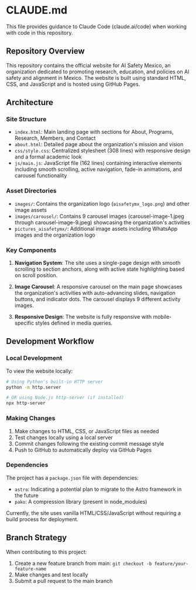 # CLAUDE.md

This file provides guidance to Claude Code (claude.ai/code) when working with code in this repository.

## Repository Overview

This repository contains the official website for AI Safety Mexico, an organization dedicated to promoting research, education, and policies on AI safety and alignment in Mexico. The website is built using standard HTML, CSS, and JavaScript and is hosted using GitHub Pages.

## Architecture

### Site Structure

- `index.html`: Main landing page with sections for About, Programs, Research, Members, and Contact
- `about.html`: Detailed page about the organization's mission and vision
- `css/style.css`: Centralized stylesheet (308 lines) with responsive design and a formal academic look
- `js/main.js`: JavaScript file (162 lines) containing interactive elements including smooth scrolling, active navigation, fade-in animations, and carousel functionality

### Asset Directories

- `images/`: Contains the organization logo (`aisafetymx_logo.png`) and other image assets
- `images/carousel/`: Contains 9 carousel images (carousel-image-1.jpeg through carousel-image-9.jpeg) showcasing the organization's activities
- `pictures_aisafetymx/`: Additional image assets including WhatsApp images and the organization logo

### Key Components

1. **Navigation System**: The site uses a single-page design with smooth scrolling to section anchors, along with active state highlighting based on scroll position.

2. **Image Carousel**: A responsive carousel on the main page showcases the organization's activities with auto-advancing slides, navigation buttons, and indicator dots. The carousel displays 9 different activity images.

3. **Responsive Design**: The website is fully responsive with mobile-specific styles defined in media queries.

## Development Workflow

### Local Development

To view the website locally:

```bash
# Using Python's built-in HTTP server
python -m http.server

# OR using Node.js http-server (if installed)
npx http-server
```

### Making Changes

1. Make changes to HTML, CSS, or JavaScript files as needed
2. Test changes locally using a local server
3. Commit changes following the existing commit message style 
4. Push to GitHub to automatically deploy via GitHub Pages

### Dependencies

The project has a `package.json` file with dependencies:
- `astro`: Indicating a potential plan to migrate to the Astro framework in the future
- `pako`: A compression library (present in node_modules)

Currently, the site uses vanilla HTML/CSS/JavaScript without requiring a build process for deployment.

## Branch Strategy

When contributing to this project:

1. Create a new feature branch from main: `git checkout -b feature/your-feature-name`
2. Make changes and test locally
3. Submit a pull request to the main branch